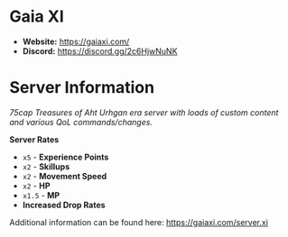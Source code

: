# Gaia XI

  - **Website:** https://gaiaxi.com/
  - **Discord:** https://discord.gg/2c6HjwNuNK

# Server Information

_75cap Treasures of Aht Urhgan era server with loads of custom content and various QoL commands/changes._

**Server Rates**

  - `x5` - **Experience Points**
  - `x2` - **Skillups**
  - `x2` - **Movement Speed**
  - `x2` - **HP**
  - `x1.5` - **MP**
  - **Increased Drop Rates**

Additional information can be found here: https://gaiaxi.com/server.xi
